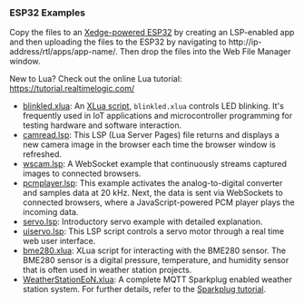 ### ESP32 Examples

Copy the files to an [Xedge-powered ESP32](https://realtimelogic.com/ba/ESP32/) by creating an LSP-enabled app and then uploading the files to the ESP32 by navigating to http://ip-address/rtl/apps/app-name/. Then drop the files into the Web File Manager window.

New to Lua?
Check out the online Lua tutorial: https://tutorial.realtimelogic.com/


- [blinkled.xlua](blinkled.xlua): An [XLua script](https://realtimelogic.com/ba/doc/?url=Xedge.html#apps), `blinkled.xlua` controls LED blinking. It's frequently used in IoT applications and microcontroller programming for testing hardware and software interaction.
- [camread.lsp](camread.lsp): This LSP (Lua Server Pages) file returns and displays a new camera image in the browser each time the browser window is refreshed.
- [wscam.lsp](wscam.lsp): A WebSocket example that continuously streams captured images to connected browsers.
- [pcmplayer.lsp](pcmplayer.lsp): This example activates the analog-to-digital converter and samples data at 20 kHz. Next, the data is sent via WebSockets to connected browsers, where a JavaScript-powered PCM player plays the incoming data.
- [servo.lsp](servo.lsp): Introductory servo example with detailed explanation.
- [uiservo.lsp](uiservo.lsp): This LSP script controls a servo motor through a real time web user interface.
- [bme280.xlua](bme280.xlua): XLua script for interacting with the BME280 sensor. The BME280 sensor is a digital pressure, temperature, and humidity sensor that is often used in weather station projects.
- [WeatherStationEoN.xlua](WeatherStationEoN.xlua): A complete MQTT Sparkplug enabled weather station system. For further details, refer to the [Sparkplug tutorial](../Sparkplug/README.md).
